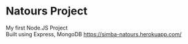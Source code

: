 # Natours Project
My first Node.JS Project</br>
Built using Express, MongoDB
https://simba-natours.herokuapp.com/
